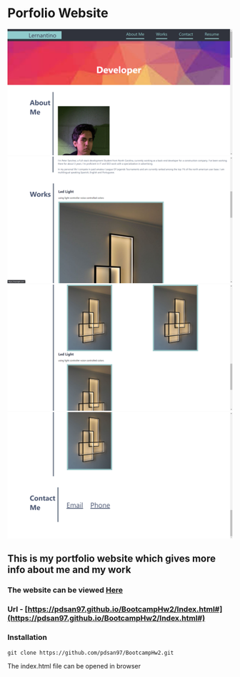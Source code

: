 # Porfolio Website

![](./Assets/Image-2.png)
![](./Assets/Image-3.png)
![](./Assets/Image-4.png)
![](./Assets/Image-1.png)

## This is my portfolio website which gives more info about me and my work

### The website can be viewed [Here](https://pdsan97.github.io/BootcampHw2/Index.html#)

### Url - [https://pdsan97.github.io/BootcampHw2/Index.html#](https://pdsan97.github.io/BootcampHw2/Index.html#)

### Installation

```
git clone https://github.com/pdsan97/BootcampHw2.git
```

The index.html file can be opened in browser
